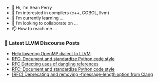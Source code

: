 - 👋 Hi, I’m Sean Perry
- 👀 I’m interested in compilers (c++, COBOL, llvm)
- 🌱 I’m currently learning ...
- 💞️ I’m looking to collaborate on ...
- 📫 How to reach me ...

<!---
s66perry/s66perry is a ✨ special ✨ repository because its `README.md` (this file) appears on your GitHub profile.
You can click the Preview link to take a look at your changes.
--->
### 📕 Latest LLVM Discourse Posts

<!-- DISCOURSE-LLVM:START -->
- [Help lowering OpenMP dialect to LLVM](https://discourse.llvm.org/t/help-lowering-openmp-dialect-to-llvm/70784#post_1)
- [RFC: Document and standardize Python code style](https://discourse.llvm.org/t/rfc-document-and-standardize-python-code-style/68257?page=2#post_30)
- [RFC Detecting uses of dangling references](https://discourse.llvm.org/t/rfc-detecting-uses-of-dangling-references/70731#post_5)
- [RFC: Document and standardize Python code style](https://discourse.llvm.org/t/rfc-document-and-standardize-python-code-style/68257?page=2#post_29)
- [[RFC] Deprecating and removing -fmessage-length option from Clang](https://discourse.llvm.org/t/rfc-deprecating-and-removing-fmessage-length-option-from-clang/70759#post_5)
<!-- DISCOURSE-LLVM:END -->
